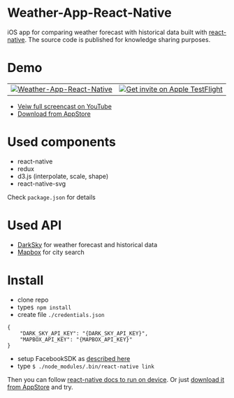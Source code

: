 # Weather-App-React-Native

iOS app for comparing weather forecast with historical data built with [react-native](https://facebook.github.io/react-native/).
The source code is published for knowledge sharing purposes.

# Demo
<table>
    <tr>
        <td><a href="https://www.youtube.com/watch?v=Z0eKfLKoo7w"><img src="http://i.giphy.com/Ow17HWlGTmtfG.gif" alt="Weather-App-React-Native"/></a></td>
        <td><a title="iOS app for comparing weather forecast with historical data" href="https://itunes.apple.com/us/app/zowni/id1140299292?ls=1&mt=8"><img src="http://i.imgur.com/VWmlW7M.png" alt="Get invite on Apple TestFlight"/></a></td>
    </tr>
</table>


* [Veiw full screencast on YouTube](https://www.youtube.com/watch?v=Z0eKfLKoo7w)
* [Download from AppStore](https://itunes.apple.com/us/app/zowni/id1140299292?ls=1&mt=8)



# Used components
* react-native
* redux
* d3.js (interpolate, scale, shape)
* react-native-svg

Check `package.json` for details

# Used API

* [DarkSky](https://darksky.net/dev/) for weather forecast and historical data
* [Mapbox](https://www.mapbox.com/geocoding/) for city search

# Install

* clone repo
* type`$ npm install`
* create file `./credentials.json`

```
{
    "DARK_SKY_API_KEY": "{DARK_SKY_API_KEY}",
    "MAPBOX_API_KEY": "{MAPBOX_API_KEY}"
}
```
* setup FacebookSDK as [described here](https://github.com/facebook/react-native-fbsdk)
* type `$ ./node_modules/.bin/react-native link`

Then you can follow [react-native docs to run on device](https://facebook.github.io/react-native/docs/running-on-device-ios.html#content). Or just [download it from AppStore](https://itunes.apple.com/us/app/zowni/id1140299292?ls=1&mt=8) and try.
